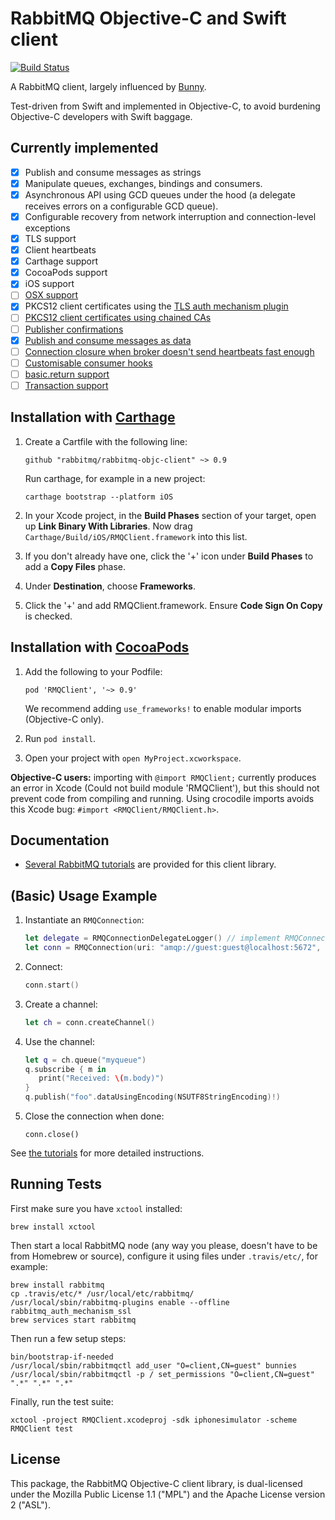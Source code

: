 # RabbitMQ Objective-C and Swift client

[![Build Status](https://travis-ci.org/rabbitmq/rabbitmq-objc-client.svg?branch=master)](https://travis-ci.org/rabbitmq/rabbitmq-objc-client)

A RabbitMQ client, largely influenced by [Bunny](https://github.com/ruby-amqp/bunny).

Test-driven from Swift and implemented in Objective-C, to avoid burdening Objective-C developers with Swift baggage.

## Currently implemented

- [x] Publish and consume messages as strings
- [x] Manipulate queues, exchanges, bindings and consumers.
- [x] Asynchronous API using GCD queues under the hood (a delegate receives errors on a configurable GCD queue).
- [x] Configurable recovery from network interruption and connection-level exceptions
- [x] TLS support
- [x] Client heartbeats
- [x] Carthage support
- [x] CocoaPods support
- [x] iOS support
- [ ] [OSX support](https://github.com/rabbitmq/rabbitmq-objc-client/issues/55)
- [x] PKCS12 client certificates using the [TLS auth mechanism plugin](https://github.com/rabbitmq/rabbitmq-auth-mechanism-ssl)
- [ ] [PKCS12 client certificates using chained CAs](https://github.com/rabbitmq/rabbitmq-objc-client/issues/74)
- [ ] [Publisher confirmations](https://github.com/rabbitmq/rabbitmq-objc-client/issues/68)
- [x] [Publish and consume messages as data](https://github.com/rabbitmq/rabbitmq-objc-client/issues/46)
- [ ] [Connection closure when broker doesn't send heartbeats fast enough](https://github.com/rabbitmq/rabbitmq-objc-client/issues/41)
- [ ] [Customisable consumer hooks](https://github.com/rabbitmq/rabbitmq-objc-client/issues/71)
- [ ] [basic.return support](https://github.com/rabbitmq/rabbitmq-objc-client/issues/72)
- [ ] [Transaction support](https://github.com/rabbitmq/rabbitmq-objc-client/issues/73)

## Installation with [Carthage](https://github.com/Carthage/Carthage)

1. Create a Cartfile with the following line:

   ```
   github "rabbitmq/rabbitmq-objc-client" ~> 0.9
   ```

   Run carthage, for example in a new project:

   ```
   carthage bootstrap --platform iOS
   ```
1. In your Xcode project, in the **Build Phases** section of your target, open up **Link
Binary With Libraries**. Now drag `Carthage/Build/iOS/RMQClient.framework` into
this list.
1. If you don't already have one, click the '+' icon under **Build Phases** to add a
**Copy Files** phase.
1. Under **Destination**, choose **Frameworks**.
1. Click the '+' and add RMQClient.framework. Ensure **Code Sign On Copy** is checked.

## Installation with [CocoaPods](https://cocoapods.org/)

1. Add the following to your Podfile:

   ```
   pod 'RMQClient', '~> 0.9'
   ```
   We recommend adding `use_frameworks!` to enable modular imports (Objective-C only).
1. Run `pod install`.
1. Open your project with `open MyProject.xcworkspace`.

**Objective-C users:** importing with `@import RMQClient;` currently produces an error in Xcode (Could not build module 'RMQClient'), but this should not prevent code from compiling and running. Using crocodile imports avoids this Xcode bug: `#import <RMQClient/RMQClient.h>`.


## Documentation

 * [Several RabbitMQ tutorials](http://www.rabbitmq.com/getstarted.html) are provided for
   this client library.

## (Basic) Usage Example

1. Instantiate an `RMQConnection`:

   ```swift
   let delegate = RMQConnectionDelegateLogger() // implement RMQConnectionDelegate yourself to react to errors
   let conn = RMQConnection(uri: "amqp://guest:guest@localhost:5672", delegate: delegate)
   ```
1. Connect:

   ```swift
   conn.start()
   ```
1. Create a channel:

   ```swift
   let ch = conn.createChannel()
   ```
1. Use the channel:

   ```swift
   let q = ch.queue("myqueue")
   q.subscribe { m in
      print("Received: \(m.body)")
   }
   q.publish("foo".dataUsingEncoding(NSUTF8StringEncoding)!)
   ```

1. Close the connection when done:

   ```
   conn.close()
   ```

See [the tutorials](http://www.rabbitmq.com/tutorials/tutorial-one-objectivec.html) for more detailed instructions.

## Running Tests

First make sure you have `xctool` installed:

    brew install xctool

Then start a local RabbitMQ node (any way you please, doesn't have to be from Homebrew or source),
configure it using files under `.travis/etc/`, for example:

    brew install rabbitmq
    cp .travis/etc/* /usr/local/etc/rabbitmq/
    /usr/local/sbin/rabbitmq-plugins enable --offline rabbitmq_auth_mechanism_ssl
    brew services start rabbitmq

Then run a few setup steps:

    bin/bootstrap-if-needed
    /usr/local/sbin/rabbitmqctl add_user "O=client,CN=guest" bunnies
    /usr/local/sbin/rabbitmqctl -p / set_permissions "O=client,CN=guest" ".*" ".*" ".*"

Finally, run the test suite:

    xctool -project RMQClient.xcodeproj -sdk iphonesimulator -scheme RMQClient test


## License

This package, the RabbitMQ Objective-C client library, is
dual-licensed under the Mozilla Public License 1.1 ("MPL") and the
Apache License version 2 ("ASL").

